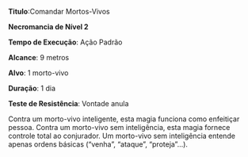 **Titulo**:Comandar Mortos-Vivos

**Necromancia de Nível 2**

**Tempo de Execução**: Ação Padrão

**Alcance**: 9 metros

**Alvo**: 1 morto-vivo

**Duração**: 1 dia

**Teste de Resistência**: Vontade anula

Contra um morto-vivo inteligente, esta magia funciona como enfeitiçar pessoa. Contra um morto-vivo sem inteligência, esta magia fornece controle total ao conjurador. Um morto-vivo sem inteligência entende apenas ordens básicas (“venha”, “ataque”, “proteja”...).
